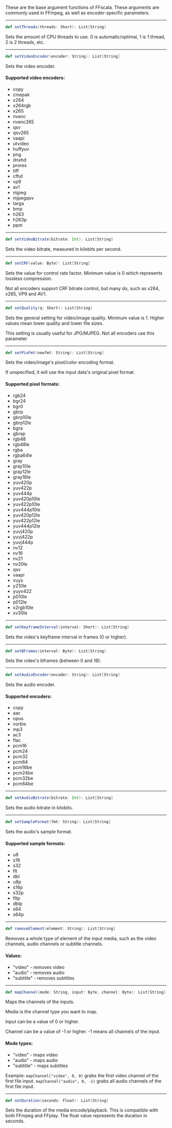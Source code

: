These are the base argument functions of FFscala. These arguments are commonly used in FFmpeg, as well as encoder-specific parameters.

---

```scala
def setThreads(threads: Short): List[String]
```
Sets the amount of CPU threads to use. 0 is automatic/optimal, 1 is 1 thread, 2 is 2 threads, etc.

---

```scala
def setVideoEncoder(encoder: String): List[String]
```
Sets the video encoder.

#### Supported video encoders:
* copy
* cinepak
* x264
* x264rgb
* x265
* nvenc
* nvenc265
* qsv
* qsv265
* vaapi
* utvideo
* huffyuv
* png
* dnxhd
* prores
* tiff
* cfhd
* vp9
* av1
* mjpeg
* mjpegqsv
* targa
* bmp
* h263
* h263p
* ppm

---

```scala
def setVideoBitrate(bitrate: Int): List[String]
```
Sets the video bitrate, measured in kilobits per second.

---

```scala
def setCRF(value: Byte): List[String]
```
Sets the value for control rate factor. Minimum value is 0 which represents lossless compression.

Not all encoders support CRF bitrate control, but many do, such as x264, x265, VP9 and AV1.

---

```scala
def setQuality(q: Short): List[String]
```
Sets the general setting for video/image quality. Minimum value is 1. Higher values mean lower quality and lower file sizes.

This setting is usually useful for JPG/MJPEG. Not all encoders use this parameter

---

```scala
def setPixFmt(newfmt: String): List[String]
```
Sets the video/image's pixel/color encoding format.

If unspecified, it will use the input data's original pixel format.

#### Supported pixel formats:
* rgb24
* bgr24
* bgr0
* gbrp
* gbrp10le
* gbrp12le
* bgra
* gbrap
* rgb48
* rgb48le
* rgba
* rgba64le
* gray
* gray10le
* gray12le
* gray16le
* yuv420p
* yuv422p
* yuv444p
* yuv420p10le
* yuv422p10le
* yuv444p10le
* yuv420p12le
* yuv422p12le
* yuv444p12le
* yuvj420p
* yuvj422p
* yuvj444p
* nv12
* nv16
* nv21
* nv20le
* qsv
* vaapi
* vuyx
* y210le
* yuyv422
* p010le
* p012le
* x2rgb10le
* xv30le

---

```scala
def setKeyframeInterval(interval: Short): List[String]
```
Sets the video's keyframe interval in frames (0 or higher).

---

```scala
def setBFrames(interval: Byte): List[String]
```
Sets the video's bframes (between 0 and 16).

---

```scala
def setAudioEncoder(encoder: String): List[String]
```
Sets the audio encoder.

#### Supported encoders:
* copy
* aac
* opus
* vorbis
* mp3
* ac3
* flac
* pcm16
* pcm24
* pcm32
* pcm64
* pcm16be
* pcm24be
* pcm32be
* pcm64be

---

```scala
def setAudioBitrate(bitrate: Int): List[String]
```
Sets the audio bitrate in kilobits.

---

```scala
def setSampleFormat(fmt: String): List[String]
```
Sets the audio's sample format.

#### Supported sample formats:
* u8
* s16
* s32
* flt
* dbl
* u8p
* s16p
* s32p
* fltp
* dblp
* s64
* s64p

---

```scala
def removeElement(element: String): List[String]
```
Removes a whole type of element of the input media, such as the video channels, audio channels or subtitle channels.

#### Values:
* "video" - removes video
* "audio" - removes audio
* "subtitle" - removes subtitles

---

```scala
def mapChannel(mode: String, input: Byte, channel: Byte): List[String]
```
Maps the channels of the inputs.

Media is the channel type you want to map.

Input can be a value of 0 or higher.

Channel can be a value of -1 or higher. -1 means all channels of the input.

#### Mode types:
* "video" - maps video
* "audio" - maps audio
* "subtitle" - maps subtitles

Example: ```mapChannel("video", 0, 0)``` grabs the first video channel of the first file input. ```mapChannel("audio", 0, -1)``` grabs all audio channels of the first file input.

---

```scala
def setDuration(seconds: Float): List[String]
```
Sets the duration of the media encode/playback. This is compatible with both FFmpeg and FFplay. The float value represents the duration in seconds.
